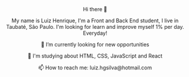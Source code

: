 <div align="center" >
Hi there 👋

My name is Luiz Henrique, I'm a Front and Back End student, I live in Taubaté, São Paulo. I'm looking for learn and improve myself 1% per day. Everyday!

<p>🔭 I’m currently looking for new opportunities</p>
<p>🌱 I'm studying about HTML, CSS, JavaScript and React</p>
  <p>📫 How to reach me: luiz.hgsilva@hotmail.com</p>
</div>


